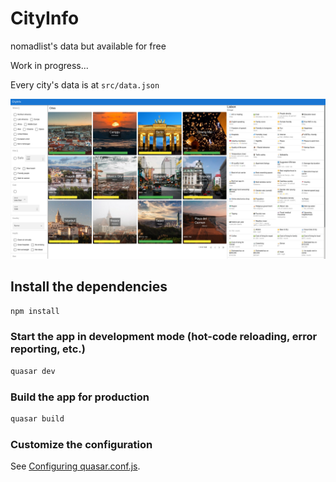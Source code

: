 # CityInfo

nomadlist's data but available for free

Work in progress...

Every city's data is at `src/data.json`

![preview](https://raw.githubusercontent.com/UnnoTed/cityinfo/master/cityinfo.jpg)

## Install the dependencies

```bash
npm install
```

### Start the app in development mode (hot-code reloading, error reporting, etc.)

```bash
quasar dev
```

### Build the app for production

```bash
quasar build
```

### Customize the configuration

See [Configuring quasar.conf.js](https://quasar.dev/quasar-cli/quasar-conf-js).
